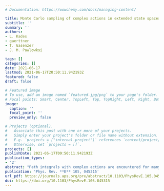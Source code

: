 ```yaml
---
# Documentation: https://wowchemy.com/docs/managing-content/

title: Monte Carlo sampling of complex actions in extended state spaces
subtitle: ''
summary: ''
authors:
- L. Kades
- gaerttner
- T. Gasenzer
- J. M. Pawlowksi

tags: []
categories: []
date: 2021-06-17
lastmod: 2021-06-17T20:50:11.942193Z
featured: false
draft: false

# Featured image
# To use, add an image named `featured.jpg/png` to your page's folder.
# Focal points: Smart, Center, TopLeft, Top, TopRight, Left, Right, BottomLeft, Bottom, BottomRight.
image:
  caption: ''
  focal_point: ''
  preview_only: false

# Projects (optional).
#   Associate this post with one or more of your projects.
#   Simply enter your project's folder or file name without extension.
#   E.g. `projects = ["internal-project"]` references `content/project/deep-learning/index.md`.
#   Otherwise, set `projects = []`.
projects: []
publishDate: 2021-06-17T09:50:11.942193Z
publication_types:
- '2'
abstract: "Path integrals with complex actions are encountered for many physical systems ranging from spin- or mass-imbalanced atomic gases and graphene to quantum chromodynamics at finite density to the nonequilibrium evolution of quantum systems. Many computational approaches have been developed for tackling the sign problem emerging for complex actions. Among these, complex Langevin dynamics has the appeal of general applicability. One of its key challenges is the potential convergence of the dynamics to unphysical fixed points. The statistical sampling process at such a fixed point is not based on the physical action and hence leads to wrong predictions. Moreover, its unphysical nature is hard to detect due to the implicit nature of the process. In the present work we set up a general approach based on a Markov chain Monte Carlo scheme in an extended state space. In this approach we derive an explicit real sampling process for generalized complex Langevin dynamics. Subject to a set of constraints, this sampling process is the physical one. These constraints originate from the detailed-balance equations satisfied by the Monte Carlo scheme. This allows us to rederive complex Langevin dynamics from a new perspective and establishes a framework for the explicit construction of new sampling schemes for complex actions."
publication: 'Phys. Rev. **E** 105, 045315'
url_pdf: https://journals.aps.org/pre/abstract/10.1103/PhysRevE.105.045315
doi: https://doi.org/10.1103/PhysRevE.105.045315
---
```


